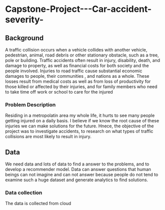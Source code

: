 # Capstone-Project---Car-accident-severity-
## Background
A traffic collision occurs when a vehicle collides with another vehicle, pedestrian, animal, road debris or other stationary obstacle, such as a tree, pole or building. Traffic accidents often result in injury, disability, death, and damage to property, as well as financial costs for both society and the people involved.
Injuries to road traffic cause substantial economic damages to people, their communities , and nations as a whole. These losses result from medical costs as well as from loss of productivity for those killed or affected by their injuries, and for family members who need to take time off work or school to care for the injured
### Problem Description
Residing in a metropolatin area my whole life, it hurts to see many people getting injured on a daily basis. I believe if we know the root cause of these injuries we can make solutions for the future. Hnece, the objective of the ​project was to investigate accidents, to research on what types of traffic collisions are most likely to result in injury.

## Data
We need data and lots of data to find a answer to the problems, and to develop a recommender model. Data can answer questions that human beings can not imagine and can not answer because people do not tend to examine such a huge dataset and generate analytics to find solutions.
### Data collection
The data is collected from cloud
